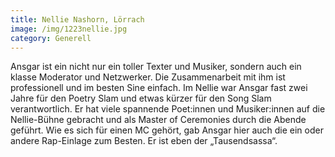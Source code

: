 ```yaml
---
title: Nellie Nashorn, Lörrach
image: /img/1223nellie.jpg
category: Generell
---
```

Ansgar ist ein nicht nur ein toller Texter und Musiker, sondern auch ein klasse Moderator und Netzwerker. Die Zusammenarbeit mit ihm ist professionell und im besten Sine einfach. Im Nellie war Ansgar fast zwei Jahre für den Poetry Slam und etwas kürzer für den Song Slam verantwortlich. Er hat viele spannende Poet:innen und Musiker:innen auf die Nellie-Bühne gebracht und als Master of Ceremonies durch die Abende geführt. Wie es sich für einen MC gehört, gab Ansgar hier auch die ein oder andere Rap-Einlage zum Besten. Er ist eben der „Tausendsassa“.